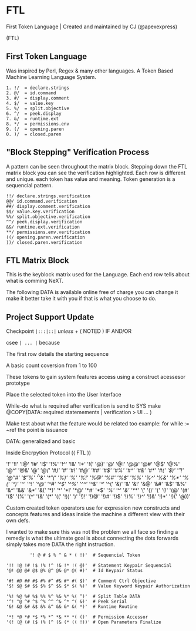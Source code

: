 # FTL
First Token Language | Created and maintained by CJ (@apexexpress)

(FTL)

## First Token Language 

Was inspired by Perl, Regex & many other languages. A Token Based Machine Learning Language System.

```
1. !/  = declare.strings
2. @/  = id.command
3. #/  = display.comment
4. $/  = value.key
5. %/  = split.objective
6. ^/  = peek.display
7. &/  = runtime.ext
8. */  = permissions.env
9. (/  = opening.paren
0. )/  = closed.paren
```
##  "Block Stepping" Verification Process

A pattern can be seen throughout the matrix block.
Stepping down the FTL matrix block you can see the verification highlighted.
Each row is different and unique.
each token has value and meaning.
Token generation is a sequencial pattern.

```
!!/ declare.strings.verification
@@/ id.command.verification
##/ display.comment.verification
$$/ value.key.verification
%%/ split.objective.verification
^^/ peek.display.verification
&&/ runtime.ext.verification
**/ permissions.env.verification
((/ opening.paren.verification
))/ closed.paren.verification
```
## FTL Matrix Block

This is the keyblock matrix used for the Language. Each end row tells about what is comming NeXT.

The following DATA is available online free of charge you can change it make it better
take it with you if that is what you choose to do.

## Project Support Update

Checkpoint ```|:::|::|``` *unless* + ( NOTED ) IF AND/OR

csee ```| ... |``` because

The first row details the starting sequence

A basic count coversion from 1 to 100

These tokens to gain system features
access using a construct acessesor prototype

Place the selected token into the User Interface

While-do what is required after verification is send to SYS
make @COPY(DATA: required statemements | verification > UI ... )

Make test about what the feature would be related too
example:
         for while := ~ref the point is issuance 
        
   DATA: generalized and basic
   
   Inside Encrpytion Protocol (( FTL ))
         
'!' '!!' '!@' '!#' '!$' '!%' '!^' '!&' '!*' '!(' '@)'
'@' '@!' '@@' '@#' '@$' '@%' '@^' '@&' '@*' '@(' '#)'
'#' '#!' '#@' '##' '#$' '#%' '#^' '#&' '#*' '#(' '$)'
'$' '$!' '$@' '$#' '$$' '$%' '$^' '$&' '$*' '$(' '%)'
'%' '%!' '%@' '%#' '%$' '%%' '%^' '%&' '%*' '%(' '^)'
'^' '^!' '^@' '^#' '^$' '^%' '^^' '^&' '^*' '^(' '&)'
'&' '&!' '&@' '&#' '&$' '&%' '&^' '&&' '&*' '&(' '*)'
'*' '*!' '*@' '*#' '*$' '*%' '*^' '*&' '**' '*(' '()'
'(' '(!' '(@' '(#' '($' '(%' '(^' '(&' '(*' '((' '!))'
')' '!)!' '!)@' '!)#' '!)$' '!)%' '!)^' '!)&' '!)*' '!)(' '@))'
         
 Custom created token operators use for expression new constructs and concepts
 features and ideas inside the machine a different view with their own defs.
         
 I wanted to make sure this was not the problem we all face so finding a remedy
 is what the ultimate goal is about connecting the dots forwards simply takes 
 more DATA the right instruction.
                 
```
         '! @ # $ % ^ & * ( !)'  # Sequencial Token
 
'!! !@ !# !$ !% !^ !& !* !( @)'  # Statement Keypair Sequencial
'@! @@ @# @$ @% @^ @& @* @( #)'  # Id Keypair Status

'#! #@ ## #$ #% #^ #& #* #( $)'  # Comment Ctrl Objective
'$! $@ $# $$ $% $^ $& $* $( %)'  # Value Keyword Keypair Authorization

'%! %@ %# %$ %% %^ %& %* %( ^)'  # Split Table DATA
'^! ^@ ^# ^$ ^% ^^ ^& ^* ^( &)'  # Peek Serial
'&! &@ &# &$ &% &^ && &* &( *)'  # Runtime Routine

'*! *@ *# *$ *% *^ *& ** *( ()'  # Permission Accessor
'(! (@ (# ($ (% (^ (& (* (( !))' # Open Parameters Finalize

```
